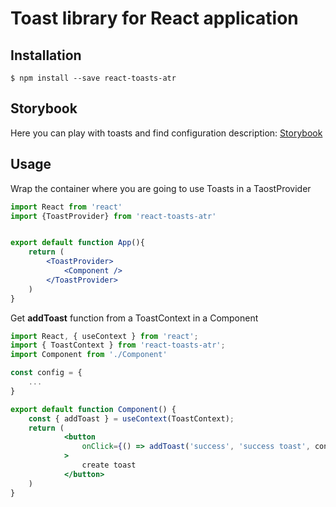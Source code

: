 # Toast library for React application

## Installation

```
$ npm install --save react-toasts-atr
```

## Storybook

Here you can play with toasts and find configuration description: 
[Storybook](https://ilyaatrakhimenok.github.io/toastlib/?path=/story/app--toasts)

## Usage

Wrap the container where you are going to use Toasts in a TaostProvider
```jsx
import React from 'react'
import {ToastProvider} from 'react-toasts-atr'


export default function App(){
    return (
        <ToastProvider>
            <Component />
        </ToastProvider>
    )
}
```
Get **addToast** function from a ToastContext in a Component
```jsx
import React, { useContext } from 'react';
import { ToastContext } from 'react-toasts-atr';
import Component from './Component'

const config = {
    ...
}

export default function Component() {
    const { addToast } = useContext(ToastContext);
    return (
            <button
                onClick={() => addToast('success', 'success toast', config)}
            >
                create toast
            </button>
    )
}
```




